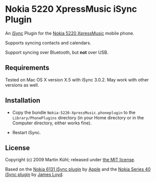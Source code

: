 # Nokia 5220 XpressMusic iSync Plugin

An [iSync][] Plugin for the [Nokia 5220 XpressMusic][5220] mobile phone.

Supports syncing contacts and calendars.

Support syncing over Bluetooth, but **not** over USB.

## Requirements

Tested on Mac OS X version X.5 with iSync 3.0.2. May work with other versions
as well.

## Installation

* Copy the bundle `Nokia-5220-XpressMusic.phoneplugin` to the
  `Library/PhonePlugins` directory (in your Home directory or in the Computer
  directory, either works fine).

* Restart iSync.

## License

Copyright (c) 2009 Martin Kühl; released under [the MIT license][mit-license].

Based on the [Nokia 6131 iSync plugin][apple-plugins] by [Apple][] and the [Nokia
Series 40 iSync plugin][series40-plugins] by [James Loyd][james-loyd].

[5220]: http://europe.nokia.com/A41163540 "Nokia Europe - Nokia 5220 XpressMusic support"
[apple]: http://www.apple.com/ "Apple"
[apple-plugins]: http://support.apple.com/kb/HT2824 "iSync: Supported mobile phones"
[isync]: http://www.apple.com/isync "Apple - Mac OS X - Features - iSync Devices"
[james-loyd]: http://www.james-lloyd.com/ "James Lloyd"
[mit-license]: http://www.opensource.org/licenses/mit-license.php "The MIT License"
[series40-plugins]: http://www.james-lloyd.com/scripts/nokia-series-40-isync-plugin/ "Nokia Series 40 iSync plugin"
